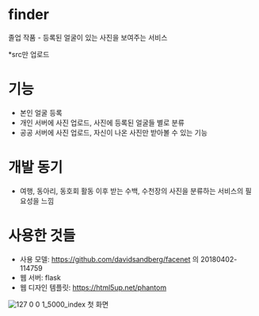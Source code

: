 # finder
졸업 작품 - 등록된 얼굴이 있는 사진을 보여주는 서비스

*src만 업로드

# 기능
* 본인 얼굴 등록
* 개인 서버에 사진 업로드, 사진에 등록된 얼굴들 별로 분류
* 공공 서버에 사진 업로드, 자신이 나온 사진만 받아볼 수 있는 기능

# 개발 동기
* 여행, 동아리, 동호회 활동 이후 받는 수백, 수천장의 사진을 분류하는 서비스의 필요성을 느낌

# 사용한 것들 
* 사용 모델: https://github.com/davidsandberg/facenet 의 20180402-114759
* 웹 서버: flask
* 웹 디자인 템플릿: https://html5up.net/phantom

![127 0 0 1_5000_index](https://user-images.githubusercontent.com/33820372/93913928-bbe06100-fd40-11ea-9be5-d1642cca5d0b.png)
첫 화면
